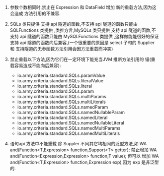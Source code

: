 1. 参数个数相同时,禁止在 Expression 和 DataField 增加 新的重载方法,因为这会造成 方法引用的不兼容.
2. SQLs 类只提供 支持 api 隧道的函数,不支持 api 隧道的函数只能由 SQLFunctions 类提供
   ,类推方言,MySQLs 类只提供 支持 api 隧道的函数,不支持 api 隧道的函数只能由 MySQLFunctions 类提供
   ,这样做能能很好的保证支持 api 隧道的函数向后兼容,(一个很重要的原因是 select 子句的 Supplier 和
   支持隧道的无参函数方法引用会因方法重载而冲突)
3. 禁止重载以下方法,因为它们在一定环境下能充当JVM 推断方法引用的 锚(重载容易造成不能向后兼容):
    * io.army.criteria.standard.SQLs.paramValue
    * io.army.criteria.standard.SQLs.literalValue
    * io.army.criteria.standard.SQLs.literal
    * io.army.criteria.standard.SQLs.param
    * io.army.criteria.standard.SQLs.multiParams
    * io.army.criteria.standard.SQLs.multiLiterals
    * io.army.criteria.standard.SQLs.namedParam
    * io.army.criteria.standard.SQLs.namedNullableParam
    * io.army.criteria.standard.SQLs.namedLiteral
    * io.army.criteria.standard.SQLs.namedNullableLiteral
    * io.army.criteria.standard.SQLs.namedMultiParams
    * io.army.criteria.standard.SQLs.namedMultiLiterals

4. 语句api 方法中不能重载 除 Suppler 不同其它均相同的泛型方法,如 WA and(Function&lt;T,Expression>
   function,Support&lt;T> getter);
   禁止增加 WA and(Function&lt;Expression,Expression> function,T value);
   但可以 增加 WA and(Function&lt;T,Expression> function,Expression exp),因为 exp 是非泛型的.
